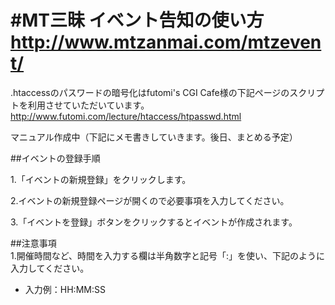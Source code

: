 #MT三昧 イベント告知の使い方
http://www.mtzanmai.com/mtzevent/
==================================

.htaccessのパスワードの暗号化はfutomi's CGI Cafe様の下記ページのスクリプトを利用させていただいています。
http://www.futomi.com/lecture/htaccess/htpasswd.html

マニュアル作成中（下記にメモ書きしていきます。後日、まとめる予定）

##イベントの登録手順

1.「イベントの新規登録」をクリックします。  

2.イベントの新規登録ページが開くので必要事項を入力してください。  

3.「イベントを登録」ボタンをクリックするとイベントが作成されます。  

##注意事項  
1.開催時間など、時間を入力する欄は半角数字と記号「:」を使い、下記のように入力してください。  
* 入力例：HH:MM:SS
